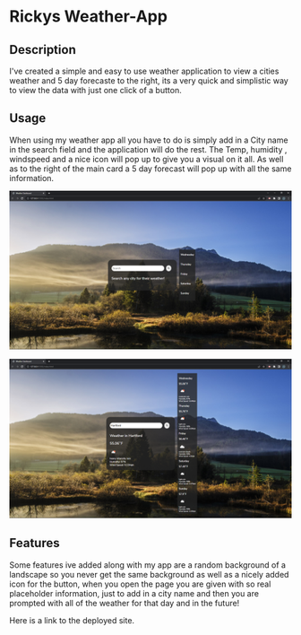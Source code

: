 # Rickys Weather-App

## Description

I've created a simple and easy to use weather application to view a cities weather and 5 day forecaste to the right, its a very quick and simplistic way to view the data with just one click of a button. 

## Usage

When using my weather app all you have to do is simply add in a City name in the search field and the application will do the rest. The Temp, humidity , windspeed and a nice icon will pop up to give you a visual on it all. As well as to the right of the main card a 5 day forecast will pop up with all the same information. 


![Weather app intro](assets/photos/weather-app(1).PNG)

![Weather app main](assets/photos/weather-app(2).PNG)


## Features

Some features ive added along with my app are a random background of a landscape so you never get the same background as well as a nicely added icon for the button, when you open the page you are given with so real placeholder information, just to add in a city name and then you are prompted with all of the weather for that day and in the future! 


Here is a link to the deployed site.

